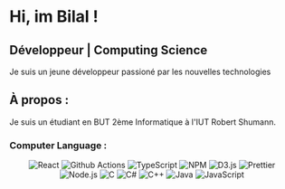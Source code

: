 # Hi, im Bilal ! 
## Développeur | Computing Science 
Je suis un jeune développeur passioné par les nouvelles technologies 
## À propos : 
Je suis un étudiant en BUT 2ème Informatique à l'IUT Robert Shumann. 
### Computer Language :
<p align="center">
  <img src="https://img.shields.io/badge/-React-45b8d8?style=flat-square&logo=react&logoColor=white" alt="React" />
  <img src="https://img.shields.io/badge/-Github_Actions-2088FF?style=flat-square&logo=github-actions&logoColor=white" alt="Github Actions" />
  <img src="https://img.shields.io/badge/-TypeScript-007ACC?style=flat-square&logo=typescript&logoColor=white" alt="TypeScript" />
  <img src="https://img.shields.io/badge/-NPM-CB3837?style=flat-square&logo=npm&logoColor=white" alt="NPM" />
  <img src="https://img.shields.io/badge/-D3.js-F9A03C?style=flat-square&logo=d3.js&logoColor=white" alt="D3.js" />
  <img src="https://img.shields.io/badge/-Prettier-F7B93E?style=flat-square&logo=prettier&logoColor=white" alt="Prettier" />
  <img src="https://img.shields.io/badge/-Nodejs-43853d?style=flat-square&logo=Node.js&logoColor=white" alt="Node.js" />
  <img src="https://img.shields.io/badge/-C-A8B9CC?style=flat-square&logo=c&logoColor=white" alt="C" />
  <img src="https://img.shields.io/badge/-C%23-239120?style=flat-square&logo=c-sharp&logoColor=white" alt="C#" />
  <img src="https://img.shields.io/badge/-C%2B%2B-00599C?style=flat-square&logo=c%2B%2B&logoColor=white" alt="C++" />
  <img src="https://img.shields.io/badge/-Java-007396?style=flat-square&logo=java&logoColor=white" alt="Java" />
  <img src="https://img.shields.io/badge/-JavaScript-F7DF1E?style=flat-square&logo=javascript&logoColor=black" alt="JavaScript" />
</p>
